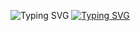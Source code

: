 <img src="https://readme-typing-svg.herokuapp.com?font=Fira+Code&weight=600&size=30&duration=3000&pause=5000&color=851c73&center=true&vCenter=true&width=1000&lines=Algoritma+Pemrograman" alt="Typing SVG" /></a>
<a href="https://git.io/typing-svg"><img src="https://readme-typing-svg.herokuapp.com?font=Fira+Code&weight=400&size=30&duration=3000&pause=5000&color=32A8BBFF&center=true&vCenter=true&width=2000&lines=Repository+ini+berisi+tugas-tugas+saya+dari+matkul+Algoritma+pemrograman" alt="Typing SVG" /></a>
